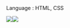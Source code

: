 <div class="center"
# Learn about HTML&CSS

## Language : HTML, CSS


<img src="https://img.shields.io/badge/HTML5-E34F26?style=flat-square&logo=HTML5&logoColor=white"/><img src="https://img.shields.io/badge/CSS-1572B6?style=flat-square&logo=CSS&logoColor=Blue"/>
</div>
